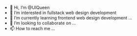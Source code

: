 - 👋 Hi, I’m @UIQueen
- 👀 I’m interested in fullstack web design development
- 🌱 I’m currently learning frontend web design development ...
- 💞️ I’m looking to collaborate on ...
- 📫 How to reach me ...

<!---
UIQueen/UIQueen is a ✨ special ✨ repository because its `README.md` (this file) appears on your GitHub profile.
You can click the Preview link to take a look at your changes.
--->
